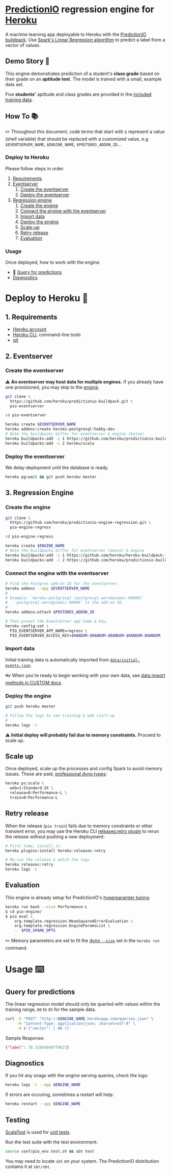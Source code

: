 # [PredictionIO](https://predictionio.incubator.apache.org) regression engine for [Heroku](http://www.heroku.com) 

A machine learning app deployable to Heroku with the [PredictionIO buildpack](https://github.com/heroku/predictionio-buildpack). Use [Spark's Linear Regression algorithm](https://spark.apache.org/docs/1.6.3/mllib-linear-methods.html#regression) to predict a label from a vector of values.


## Demo Story 🐸

This engine demonstrates prediction of a student's **class grade** based on their grade on an **aptitude test**. The model is trained with a small, example data set.

Five **students'** aptitude and class grades are provided in the [included training data](data/).


## How To 📚

✏️ Throughout this document, code terms that start with `$` represent a value (shell variable) that should be replaced with a customized value, e.g `$EVENTSERVER_NAME`, `$ENGINE_NAME`, `$POSTGRES_ADDON_ID`…

### Deploy to Heroku

Please follow steps in order.

1. [Requirements](#1-requirements)
1. [Eventserver](#2-eventserver)
   1. [Create the eventserver](#create-the-eventserver)
   1. [Deploy the eventserver](#deploy-the-eventserver)
1. [Regression engine](#3-regression-engine)
   1. [Create the engine](#create-the-engine)
   1. [Connect the engine with the eventserver](#connect-the-engine-with-the-eventserver)
   1. [Import data](#import-data)
   1. [Deploy the engine](#deploy-the-engine)
   1. [Scale-up](#scale-up)
   1. [Retry release](#retry-release)
   1. [Evaluation](#evaluation)

### Usage

Once deployed, how to work with the engine.

* 🎯 [Query for predictions](#query-for-predictions)
* [Diagnostics](#diagnostics)


# Deploy to Heroku 🚀

## 1. Requirements

* [Heroku account](https://signup.heroku.com)
* [Heroku CLI](https://toolbelt.heroku.com), command-line tools
* [git](https://git-scm.com/book/en/v2/Getting-Started-Installing-Git)

## 2. Eventserver

### Create the eventserver

⚠️ **An eventserver may host data for multiple engines.** If you already have one provisioned, you may skip to the [engine](#3-regression-engine).

```bash
git clone \
  https://github.com/heroku/predictionio-buildpack.git \
  pio-eventserver

cd pio-eventserver

heroku create $EVENTSERVER_NAME
heroku addons:create heroku-postgresql:hobby-dev
# Note the buildpacks differ for eventserver & engine (below)
heroku buildpacks:add -i 1 https://github.com/heroku/predictionio-buildpack.git
heroku buildpacks:add -i 2 heroku/scala
```

### Deploy the eventserver

We delay deployment until the database is ready.

```bash
heroku pg:wait && git push heroku master
```


## 3. Regression Engine

### Create the engine

```bash
git clone \
  https://github.com/heroku/predictionio-engine-regression.git \
  pio-engine-regress

cd pio-engine-regress

heroku create $ENGINE_NAME
# Note the buildpacks differ for eventserver (above) & engine
heroku buildpacks:add -i 1 https://github.com/heroku/heroku-buildpack-jvm-common.git
heroku buildpacks:add -i 2 https://github.com/heroku/predictionio-buildpack.git
```

### Connect the engine with the eventserver

```bash
# Find the Postgres add-on ID for the eventserver.
heroku addons --app $EVENTSERVER_NAME
#
# Example: `heroku-postgresql (postgresql-aerodynamic-00000)`
#   `postgresql-aerodynamic-00000` is the add-on ID.
#
heroku addons:attach $POSTGRES_ADDON_ID

# Then preset the Eventserver app name & key,
heroku config:set \
  PIO_EVENTSERVER_APP_NAME=regress \
  PIO_EVENTSERVER_ACCESS_KEY=$RANDOM-$RANDOM-$RANDOM-$RANDOM-$RANDOM
```

### Import data

Initial training data is automatically imported from [`data/initial-events.json`](data/initial-events.json).

👓 When you're ready to begin working with your own data, see [data import methods in CUSTOM docs](https://github.com/heroku/predictionio-buildpack/blob/master/CUSTOM.md#import-data).

### Deploy the engine

```bash
git push heroku master

# Follow the logs to see training & web start-up
#
heroku logs -t
```

⚠️ **Initial deploy will probably fail due to memory constraints.** Proceed to scale up.

## Scale up

Once deployed, scale up the processes and config Spark to avoid memory issues. These are paid, [professional dyno types](https://devcenter.heroku.com/articles/dyno-types#available-dyno-types):

```bash
heroku ps:scale \
  web=1:Standard-2X \
  release=0:Performance-L \
  train=0:Performance-L
```

## Retry release

When the release (`pio train`) fails due to memory constraints or other transient error, you may use the Heroku CLI [releases:retry plugin](https://github.com/heroku/heroku-releases-retry) to rerun the release without pushing a new deployment:

```bash
# First time, install it.
heroku plugins:install heroku-releases-retry

# Re-run the release & watch the logs
heroku releases:retry
heroku logs -t
```

## Evaluation

This engine is already setup for PredictionIO's [hyperparamter tuning](https://predictionio.incubator.apache.org/evaluation/paramtuning/).

```bash
heroku run bash --size Performance-L
$ cd pio-engine/
$ pio eval \
    org.template.regression.MeanSquaredErrorEvaluation \
    org.template.regression.EngineParamsList \
    -- $PIO_SPARK_OPTS
```

✏️ Memory parameters are set to fit the [dyno `--size`](https://devcenter.heroku.com/articles/dyno-types#available-dyno-types) set in the `heroku run` command.

# Usage ⌨️

## Query for predictions

The linear regression model should only be queried with values within the training range, `60` to `95` for the sample data.

```bash
curl -X "POST" "http://$ENGINE_NAME.herokuapp.com/queries.json" \
     -H "Content-Type: application/json; charset=utf-8" \
     -d $'{"vector": [ 80 ]}'
```

Sample Response:

```json
{"label": 78.32954840770623}
```

## Diagnostics

If you hit any snags with the engine serving queries, check the logs:

```bash
heroku logs -t --app $ENGINE_NAME
```

If errors are occuring, sometimes a restart will help:

```bash
heroku restart --app $ENGINE_NAME
```

## Testing

[ScalaTest](http://www.scalatest.org) is used for [unit tests](tests/scala/).

Run the test suite with the test environment:

```bash
source conf/pio_env.test.sh && sbt test
```

You may need to locate `sbt` on your system. The PredictionIO distribution contains it at `sbt/sbt`.
